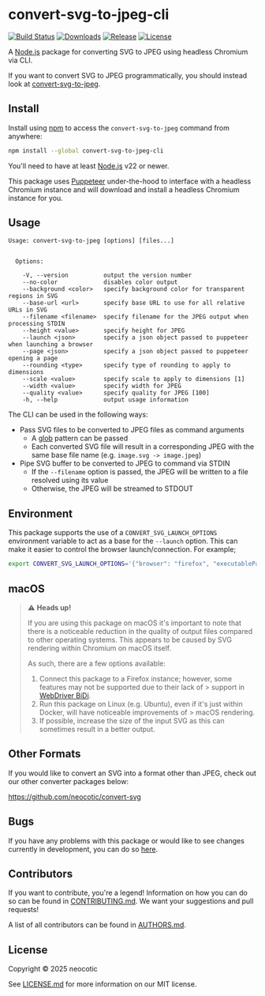 # convert-svg-to-jpeg-cli

[![Build Status](https://img.shields.io/github/actions/workflow/status/neocotic/convert-svg/ci.yml?event=push&style=for-the-badge)](https://github.com/neocotic/convert-svg/actions/workflows/ci.yml)
[![Downloads](https://img.shields.io/npm/dw/convert-svg-to-jpeg-cli?style=for-the-badge)](https://github.com/neocotic/convert-svg/tree/main/packages/convert-svg-to-jpeg-cli)
[![Release](https://img.shields.io/npm/v/convert-svg-to-jpeg-cli?style=for-the-badge)](https://github.com/neocotic/convert-svg/tree/main/packages/convert-svg-to-jpeg-cli)
[![License](https://img.shields.io/github/license/neocotic/convert-svg?style=for-the-badge)](https://github.com/neocotic/convert-svg/blob/main/LICENSE.md)

A [Node.js](https://nodejs.org) package for converting SVG to JPEG using headless Chromium via CLI.

If you want to convert SVG to JPEG programmatically, you should instead look at
[convert-svg-to-jpeg](https://github.com/neocotic/convert-svg/tree/main/packages/convert-svg-to-jpeg).

## Install

Install using [npm](https://npmjs.com) to access the `convert-svg-to-jpeg` command from anywhere:

``` sh
npm install --global convert-svg-to-jpeg-cli
```

You'll need to have at least [Node.js](https://nodejs.org) v22 or newer.

This package uses [Puppeteer](https://pptr.dev) under-the-hood to interface with a headless Chromium instance and will
download and install a headless Chromium instance for you.

## Usage

    Usage: convert-svg-to-jpeg [options] [files...]


      Options:

        -V, --version          output the version number
        --no-color             disables color output
        --background <color>   specify background color for transparent regions in SVG
        --base-url <url>       specify base URL to use for all relative URLs in SVG
        --filename <filename>  specify filename for the JPEG output when processing STDIN
        --height <value>       specify height for JPEG
        --launch <json>        specify a json object passed to puppeteer when launching a browser
        --page <json>          specify a json object passed to puppeteer opening a page
        --rounding <type>      specify type of rounding to apply to dimensions
        --scale <value>        specify scale to apply to dimensions [1]
        --width <value>        specify width for JPEG
        --quality <value>      specify quality for JPEG [100]
        -h, --help             output usage information

The CLI can be used in the following ways:

* Pass SVG files to be converted to JPEG files as command arguments
    * A [glob](https://npmjs.com/package/glob) pattern can be passed
    * Each converted SVG file will result in a corresponding JPEG with the same base file name (e.g.
      `image.svg -> image.jpeg`)
* Pipe SVG buffer to be converted to JPEG to command via STDIN
    * If the `--filename` option is passed, the JPEG will be written to a file resolved using its value
    * Otherwise, the JPEG will be streamed to STDOUT

## Environment

This package supports the use of a `CONVERT_SVG_LAUNCH_OPTIONS` environment variable to act as a base for the `--launch`
option. This can make it easier to control the browser launch/connection. For example;

``` sh
export CONVERT_SVG_LAUNCH_OPTIONS='{"browser": "firefox", "executablePath": "/Applications/Firefox.app/Contents/MacOS/firefox"}'
```

## macOS

> ⚠️ **Heads up!**
>
> If you are using this package on macOS it's important to note that there is a noticeable reduction in the quality of
> output files compared to other operating systems. This appears to be caused by SVG rendering within Chromium on macOS
> itself.
>
> As such, there are a few options available:
>
> 1. Connect this package to a Firefox instance; however, some features may not be supported due to their lack of
     > support in [WebDriver BiDi](https://w3c.github.io/webdriver-bidi/).
> 2. Run this package on Linux (e.g. Ubuntu), even if it's just within Docker, will have noticeable improvements of
     > macOS rendering.
> 3. If possible, increase the size of the input SVG as this can sometimes result in a better output.

## Other Formats

If you would like to convert an SVG into a format other than JPEG, check out our other converter packages below:

https://github.com/neocotic/convert-svg

## Bugs

If you have any problems with this package or would like to see changes currently in development, you can do so
[here](https://github.com/neocotic/convert-svg/issues).

## Contributors

If you want to contribute, you're a legend! Information on how you can do so can be found in
[CONTRIBUTING.md](https://github.com/neocotic/convert-svg/blob/main/CONTRIBUTING.md). We want your suggestions and pull
requests!

A list of all contributors can be found in [AUTHORS.md](https://github.com/neocotic/convert-svg/blob/main/AUTHORS.md).

## License

Copyright © 2025 neocotic

See [LICENSE.md](https://github.com/neocotic/convert-svg/raw/main/LICENSE.md) for more information on our MIT license.
